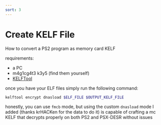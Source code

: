 ```yaml
---
sort: 3
---
```


# Create KELF File
How to convert a PS2 program as memory card KELF

requirements:
- a PC
- m4g1cg4t3 k3y5 (find them yourself)
- [KELFTool](https://www.psx-place.com/resources/kelftool-dnasload-fork.1319/)

once you have your ELF files simply run the following command:

```sh
kelftool encrypt dnasload $ELF_FILE $OUTPUT_KELF_FILE
```

honestly, you can use `fmcb` mode, but using the custom `dnasload` mode I added (thanks krHACKen for the data to do it) is capable of crafting a mc KELF that decrypts properly on both PS2 and PSX-DESR without issues
